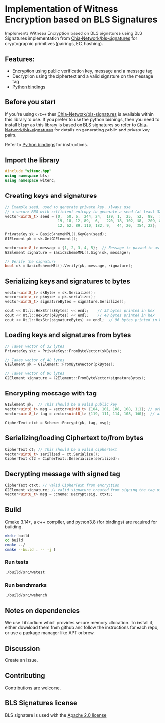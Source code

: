 # Implementation of Witness Encryption based on BLS Signatures 

Implements Witness Encryption based on BLS signatures using BLS Signatures implementation from [Chia-Network/bls-signatures](https://github.com/Chia-Network/bls-signatures)
for cryptographic primitives (pairings, EC, hashing).

## Features:

* Encryption using public verification key, message and a message tag
* Decryption using the ciphertext and a valid signature on the message tag
* [Python bindings](https://github.com/kofi-dalvik/bls-witness-encryption/tree/main/bindings/python)

## Before you start

If you're using ```C/C++``` then [Chia-Network/bls-signatures](https://github.com/Chia-Network/bls-signatures) is available within this library to use. 
If you prefer to use the python bidnings, then you need to install ```blspy``` as this library is based on BLS signatures so refer to [Chia-Network/bls-signatures](https://github.com/Chia-Network/bls-signatures) for details on generating public and private key pairs. 

Refer to [Python bindings](https://github.com/kofi-dalvik/bls-witness-encryption/tree/main/bindings/python/README.md) for instructions.

## Import the library

```c++
#include "witenc.hpp"
using namespace bls;
using namespace witenc;
```

## Creating keys and signatures

```c++
// Example seed, used to generate private key. Always use
// a secure RNG with sufficient entropy to generate a seed (at least 32 bytes).
vector<uint8_t> seed = {0,  50, 6,  244, 24,  199, 1,  25,  52,  88,  192,
                        19, 18, 12, 89,  6,   220, 18, 102, 58,  209, 82,
                        12, 62, 89, 110, 182, 9,   44, 20,  254, 22};

PrivateKey sk = BasicSchemeMPL().KeyGen(seed);
G1Element pk = sk.GetG1Element();

vector<uint8_t> message = {1, 2, 3, 4, 5};  // Message is passed in as a byte vector
G2Element signature = BasicSchemeMPL().Sign(sk, message);

// Verify the signature
bool ok = BasicSchemeMPL().Verify(pk, message, signature);
```

## Serializing keys and signatures to bytes

```c++
vector<uint8_t> skBytes = sk.Serialize();
vector<uint8_t> pkBytes = pk.Serialize();
vector<uint8_t> signatureBytes = signature.Serialize();

cout << Util::HexStr(skBytes) << endl;    // 32 bytes printed in hex
cout << Util::HexStr(pkBytes) << endl;    // 48 bytes printed in hex
cout << Util::HexStr(signatureBytes) << endl;  // 96 bytes printed in hex
```

## Loading keys and signatures from bytes

```c++
// Takes vector of 32 bytes
PrivateKey skc = PrivateKey::FromByteVector(skBytes);

// Takes vector of 48 bytes
G1Element pk = G1Element::FromByteVector(pkBytes);

// Takes vector of 96 bytes
G2Element signature = G2Element::FromByteVector(signatureBytes);
```


## Encrypting message with tag
```c++
G1Element pk;  // This should be a valid public key
vector<uint8_t> msg = vector<uint8_t> {104, 101, 108, 108, 111}; // arbitrary length
vector<uint8_t> tag = vector<uint8_t> {119, 111, 114, 108, 100};  // arbitrary length

CipherText ctxt = Scheme::Encrypt(pk, tag, msg);
```

## Serializing/loading Ciphertext to/from bytes
```c++
CipherText ct; // This should be a valid ciphertext
vector<uint8_t> serilized = ct.Serialize();
CipherText ct2 = CipherText::Deserialize(serilized);
```

## Decrypting message with signed tag
```c++
CipherText ctxt; // Valid CipherText from encryption
G2Element signature; // valid signature created from signing the tag used in encryption
vector<uint8_t> msg = Scheme::Decrypt(sig, ctxt);
```

## Build

Cmake 3.14+, a c++ compiler, and python3.8 (for bindings) are required for building.

```bash
mkdir build
cd build
cmake ../
cmake --build . -- -j 6
```

### Run tests

```bash
./build/src/wetest
```

### Run benchmarks

```bash
./build/src/webench
```

## Notes on dependencies

We use Libsodium which provides secure memory
allocation. To install it, either download them from github and
follow the instructions for each repo, or use a package manager like APT or
brew.

## Discussion

Create an issue.


## Contributing

Contributions are welcome.


## BLS Signatures license

BLS signature is used with the
[Apache 2.0 license](https://github.com/Chia-Network/bls-signatures/blob/main/LICENSE)
